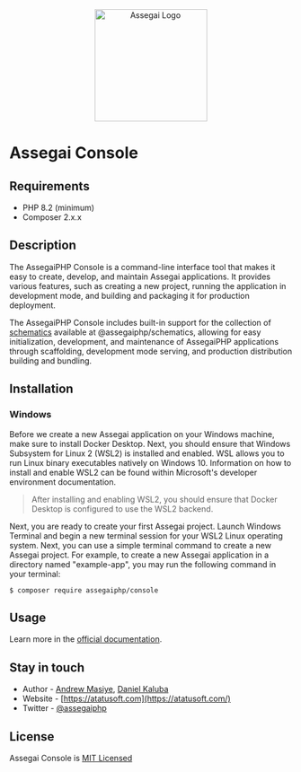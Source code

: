 <div align="center">
    <a href="https://assegaiphp.com/" target="blank"><img src="https://assegaiphp.com/images/logos/logo-cropped.png" width="200" alt="Assegai Logo"></a>
</div>

# Assegai Console

## Requirements
- PHP 8.2 (minimum)
- Composer 2.x.x

## Description

The AssegaiPHP Console is a command-line interface tool that makes it easy to create, develop, and maintain Assegai applications. It provides various features, such as creating a new project, running the application in development mode, and building and packaging it for production deployment.

The AssegaiPHP Console includes built-in support for the collection of [schematics] available at @assegaiphp/schematics, allowing for easy initialization, development, and maintenance of AssegaiPHP applications through scaffolding, development mode serving, and production distribution building and bundling.

## Installation
### Windows
Before we create a new Assegai application on your Windows machine, make sure to install Docker Desktop. Next, you should ensure that Windows Subsystem for Linux 2 (WSL2) is installed and enabled. WSL allows you to run Linux binary executables natively on Windows 10. Information on how to install and enable WSL2 can be found within Microsoft's developer environment documentation.

> After installing and enabling WSL2, you should ensure that Docker Desktop is configured to use the WSL2 backend.

Next, you are ready to create your first Assegai project. Launch Windows Terminal and begin a new terminal session for your WSL2 Linux operating system. Next, you can use a simple terminal command to create a new Assegai project. For example, to create a new Assegai application in a directory named "example-app", you may run the following command in your terminal:

```
$ composer require assegaiphp/console
```

## Usage

Learn more in the [official documentation](https://assegaiphp.com/guide/cli/overview).

## Stay in touch

* Author - [Andrew Masiye](https://twitter.com/feenix11), [Daniel Kaluba](https://twitter.com/ZombieKlassic)
* Website - [https://atatusoft.com](https://atatusoft.com/)
* Twitter - [@assegaiphp](https://twitter.com/assegaiphp)

## License

Assegai Console is [MIT Licensed](LICENSE)

[schematics]: https://github.com/angular/angular-cli/tree/master/packages/angular_devkit/schematics